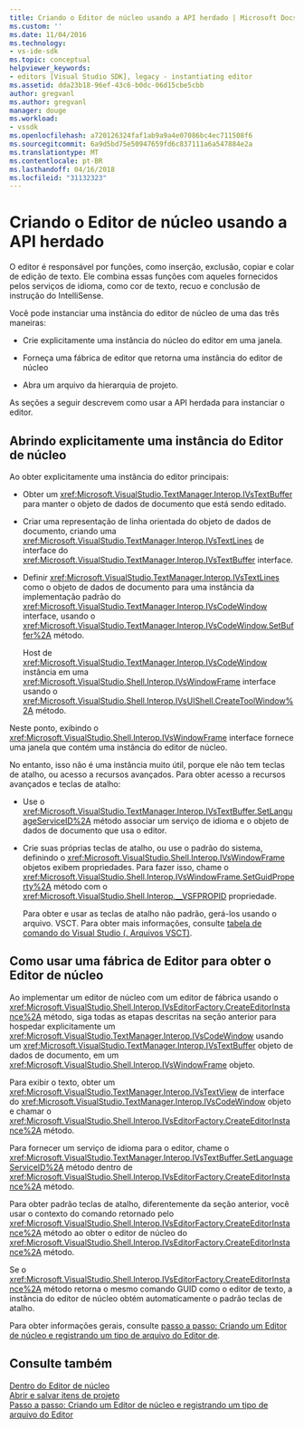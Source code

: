 ```yaml
---
title: Criando o Editor de núcleo usando a API herdado | Microsoft Docs
ms.custom: ''
ms.date: 11/04/2016
ms.technology:
- vs-ide-sdk
ms.topic: conceptual
helpviewer_keywords:
- editors [Visual Studio SDK], legacy - instantiating editor
ms.assetid: dda23b18-96ef-43c6-b0dc-06d15cbe5cbb
author: gregvanl
ms.author: gregvanl
manager: douge
ms.workload:
- vssdk
ms.openlocfilehash: a720126324faf1ab9a9a4e07086bc4ec711508f6
ms.sourcegitcommit: 6a9d5bd75e50947659fd6c837111a6a547884e2a
ms.translationtype: MT
ms.contentlocale: pt-BR
ms.lasthandoff: 04/16/2018
ms.locfileid: "31132323"
---
```

# <a name="instantiating-the-core-editor-by-using-the-legacy-api"></a>Criando o Editor de núcleo usando a API herdado
O editor é responsável por funções, como inserção, exclusão, copiar e colar de edição de texto. Ele combina essas funções com aqueles fornecidos pelos serviços de idioma, como cor de texto, recuo e conclusão de instrução do IntelliSense.  
  
 Você pode instanciar uma instância do editor de núcleo de uma das três maneiras:  
  
-   Crie explicitamente uma instância do núcleo do editor em uma janela.  
  
-   Forneça uma fábrica de editor que retorna uma instância do editor de núcleo  
  
-   Abra um arquivo da hierarquia de projeto.  
  
 As seções a seguir descrevem como usar a API herdada para instanciar o editor.  
  
## <a name="explicitly-opening-a-core-editor-instance"></a>Abrindo explicitamente uma instância do Editor de núcleo  
 Ao obter explicitamente uma instância do editor principais:  
  
-   Obter um <xref:Microsoft.VisualStudio.TextManager.Interop.IVsTextBuffer> para manter o objeto de dados de documento que está sendo editado.  
  
-   Criar uma representação de linha orientada do objeto de dados de documento, criando uma <xref:Microsoft.VisualStudio.TextManager.Interop.IVsTextLines> de interface do <xref:Microsoft.VisualStudio.TextManager.Interop.IVsTextBuffer> interface.  
  
-   Definir <xref:Microsoft.VisualStudio.TextManager.Interop.IVsTextLines> como o objeto de dados de documento para uma instância da implementação padrão do <xref:Microsoft.VisualStudio.TextManager.Interop.IVsCodeWindow> interface, usando o <xref:Microsoft.VisualStudio.TextManager.Interop.IVsCodeWindow.SetBuffer%2A> método.  
  
     Host de <xref:Microsoft.VisualStudio.TextManager.Interop.IVsCodeWindow> instância em uma <xref:Microsoft.VisualStudio.Shell.Interop.IVsWindowFrame> interface usando o <xref:Microsoft.VisualStudio.Shell.Interop.IVsUIShell.CreateToolWindow%2A> método.  
  
 Neste ponto, exibindo o <xref:Microsoft.VisualStudio.Shell.Interop.IVsWindowFrame> interface fornece uma janela que contém uma instância do editor de núcleo.  
  
 No entanto, isso não é uma instância muito útil, porque ele não tem teclas de atalho, ou acesso a recursos avançados. Para obter acesso a recursos avançados e teclas de atalho:  
  
-   Use o <xref:Microsoft.VisualStudio.TextManager.Interop.IVsTextBuffer.SetLanguageServiceID%2A> método associar um serviço de idioma e o objeto de dados de documento que usa o editor.  
  
-   Crie suas próprias teclas de atalho, ou use o padrão do sistema, definindo o <xref:Microsoft.VisualStudio.Shell.Interop.IVsWindowFrame> objetos exibem propriedades. Para fazer isso, chame o <xref:Microsoft.VisualStudio.Shell.Interop.IVsWindowFrame.SetGuidProperty%2A> método com o <xref:Microsoft.VisualStudio.Shell.Interop.__VSFPROPID> propriedade.  
  
     Para obter e usar as teclas de atalho não padrão, gerá-los usando o arquivo. VSCT. Para obter mais informações, consulte [tabela de comando do Visual Studio (. Arquivos VSCT)](../extensibility/internals/visual-studio-command-table-dot-vsct-files.md).  
  
## <a name="how-to-use-an-editor-factory-to-obtain-the-core-editor"></a>Como usar uma fábrica de Editor para obter o Editor de núcleo  
 Ao implementar um editor de núcleo com um editor de fábrica usando o <xref:Microsoft.VisualStudio.Shell.Interop.IVsEditorFactory.CreateEditorInstance%2A> método, siga todas as etapas descritas na seção anterior para hospedar explicitamente um <xref:Microsoft.VisualStudio.TextManager.Interop.IVsCodeWindow> usando um <xref:Microsoft.VisualStudio.TextManager.Interop.IVsTextBuffer> objeto de dados de documento, em um <xref:Microsoft.VisualStudio.Shell.Interop.IVsWindowFrame> objeto.  
  
 Para exibir o texto, obter um <xref:Microsoft.VisualStudio.TextManager.Interop.IVsTextView> de interface do <xref:Microsoft.VisualStudio.TextManager.Interop.IVsCodeWindow> objeto e chamar o <xref:Microsoft.VisualStudio.Shell.Interop.IVsEditorFactory.CreateEditorInstance%2A> método.  
  
 Para fornecer um serviço de idioma para o editor, chame o <xref:Microsoft.VisualStudio.TextManager.Interop.IVsTextBuffer.SetLanguageServiceID%2A> método dentro de <xref:Microsoft.VisualStudio.Shell.Interop.IVsEditorFactory.CreateEditorInstance%2A> método.  
  
 Para obter padrão teclas de atalho, diferentemente da seção anterior, você usar o contexto do comando retornado pelo <xref:Microsoft.VisualStudio.Shell.Interop.IVsEditorFactory.CreateEditorInstance%2A> método ao obter o editor de núcleo do <xref:Microsoft.VisualStudio.Shell.Interop.IVsEditorFactory.CreateEditorInstance%2A> método.  
  
 Se o <xref:Microsoft.VisualStudio.Shell.Interop.IVsEditorFactory.CreateEditorInstance%2A> método retorna o mesmo comando GUID como o editor de texto, a instância do editor de núcleo obtém automaticamente o padrão teclas de atalho.  
  
 Para obter informações gerais, consulte [passo a passo: Criando um Editor de núcleo e registrando um tipo de arquivo do Editor de](../extensibility/walkthrough-creating-a-core-editor-and-registering-an-editor-file-type.md).  
  
## <a name="see-also"></a>Consulte também  
 [Dentro do Editor de núcleo](../extensibility/inside-the-core-editor.md)   
 [Abrir e salvar itens de projeto](../extensibility/internals/opening-and-saving-project-items.md)   
 [Passo a passo: Criando um Editor de núcleo e registrando um tipo de arquivo do Editor](../extensibility/walkthrough-creating-a-core-editor-and-registering-an-editor-file-type.md)